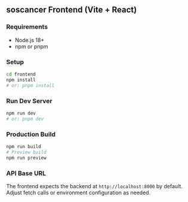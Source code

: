 ## soscancer Frontend (Vite + React)

### Requirements

- Node.js 18+
- npm or pnpm

### Setup

```bash
cd frontend
npm install
# or: pnpm install
```

### Run Dev Server

```bash
npm run dev
# or: pnpm dev
```

### Production Build

```bash
npm run build
# Preview build
npm run preview
```

### API Base URL

The frontend expects the backend at `http://localhost:8000` by default. Adjust fetch calls or environment configuration as needed.

